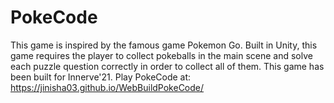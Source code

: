 # PokeCode

This game is inspired by the famous game Pokemon Go. Built in Unity, this game requires the player to collect pokeballs in the main scene and solve each puzzle question correctly in order to collect all of them. This game has been built for Innerve'21.
Play PokeCode at:
https://jinisha03.github.io/WebBuildPokeCode/
